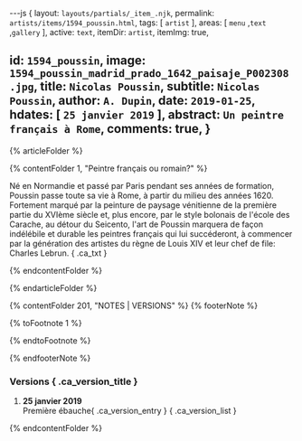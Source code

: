 ---js
{
  layout:    `layouts/partials/_item_.njk`,
  permalink: `artists/items/1594_poussin.html`,
  tags:      [ `artist` ],
  areas:     [ `menu` ,`text` ,`gallery` ],
  active:    `text`,
  itemDir:   `artist`,
  itemImg:   true,
    
  id:        `1594_poussin`,
  image:     `1594_poussin_madrid_prado_1642_paisaje_P002308.jpg`,
  title:     `Nicolas Poussin`,
  subtitle:  `Nicolas Poussin`,
  author:    `A. Dupin`,
  date:      `2019-01-25`,
  hdates:    [ `25 janvier 2019` ],
  abstract:  `Un peintre français à Rome`,
  comments:  true,
}
---
[comment]: # (======== Article ========)

{% articleFolder %}

{% contentFolder 1, "Peintre français ou romain?" %}

Né en Normandie et passé par Paris pendant ses années de formation, Poussin passe toute sa vie à Rome, à partir du milieu des années 1620. Fortement marqué par la peinture de paysage vénitienne de la première partie du XVIème siècle et, plus encore, par le style bolonais de l'école des Carache, au détour du Seicento, l'art de Poussin marquera de façon indélébile et durable les peintres français qui lui succéderont, à commencer par la génération des artistes du règne de Louis XIV et leur chef de file: Charles Lebrun.  { .ca_txt }

{% endcontentFolder %}

{% endarticleFolder %}

[comment]: # (======== Footnotes ========)

{% contentFolder 201, "NOTES | VERSIONS" %}
{% footerNote %}

{% toFootnote 1 %}

{% endtoFootnote %}

{% endfooterNote %}

[comment]: # (======== Historique ========)

### Versions { .ca_version_title }

1. **25 janvier 2019**  
  Première ébauche{ .ca_version_entry }
{ .ca_version_list }

{% endcontentFolder %}
